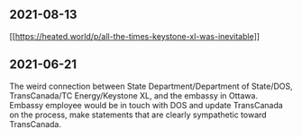 ## 2021-08-13

[[https://heated.world/p/all-the-times-keystone-xl-was-inevitable]]

## 2021-06-21

The weird connection between State Department/Department of State/DOS, TransCanada/TC Energy/Keystone XL, and the embassy in Ottawa. Embassy employee would be in touch with DOS and update TransCanada on the process, make statements that are clearly sympathetic toward TransCanada.